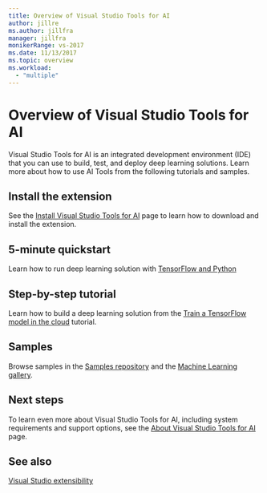 ```yaml
---
title: Overview of Visual Studio Tools for AI
author: jillre
ms.author: jillfra
manager: jillfra
monikerRange: vs-2017
ms.date: 11/13/2017
ms.topic: overview
ms.workload:
  - "multiple"
---
```

# Overview of Visual Studio Tools for AI

Visual Studio Tools for AI is an integrated development environment (IDE) that you can use to build, test, and deploy deep learning solutions. Learn more about how to use AI Tools from the following tutorials and samples.

## Install the extension

See the [Install Visual Studio Tools for AI](installation.md) page to learn how to download and install the extension.

## 5-minute quickstart 

Learn how to run deep learning solution with [TensorFlow and Python](tensorflow-local.md)

## Step-by-step tutorial

Learn how to build a deep learning solution from the [Train a TensorFlow model in the cloud](tensorflow-vm.md) tutorial.

## Samples

Browse samples in the [Samples repository](https://github.com/Microsoft/samples-for-ai) and the [Machine Learning gallery](https://gallery.cortanaintelligence.com/projects).

## Next steps

To learn even more about Visual Studio Tools for AI, including system requirements and support options, see the [About Visual Studio Tools for AI](about-ai-tools.md) page.

## See also
[Visual Studio extensibility](../extensibility/index.yml?view=vs-2017)